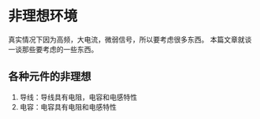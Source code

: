 # 非理想环境
真实情况下因为高频，大电流，微弱信号，所以要考虑很多东西。
本篇文章就谈一谈那些要考虑的一些东西。

## 各种元件的非理想
1. 导线：导线具有电阻，电容和电感特性
2. 电容：电容具有电阻和电感特性

